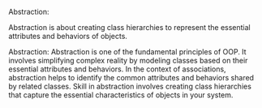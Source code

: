 Abstraction:

Abstraction is about creating class hierarchies to represent the essential attributes and behaviors of objects.

Abstraction: Abstraction is one of the fundamental principles of OOP. It involves simplifying complex reality by modeling classes based on their essential attributes and behaviors. In the context of associations, abstraction helps to identify the common attributes and behaviors shared by related classes. Skill in abstraction involves creating class hierarchies that capture the essential characteristics of objects in your system.